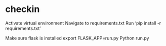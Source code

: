 # checkin
Activate virtual environment 
Navigate to requirements.txt 
Run ‘pip install -r requirements.txt’ 

Make sure flask is installed 
export FLASK_APP=run.py
Python run.py

